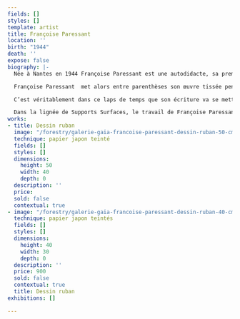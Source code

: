 ```yaml
---
fields: []
styles: []
template: artist
title: Françoise Paressant
location: ''
birth: "1944"
death: ''
expose: false
biography: |-
  Née à Nantes en 1944 Françoise Paressant est une autodidacte, sa première période de création textile plus classique s’arrête au milieu des années 1980.

  Françoise Paressant  met alors entre parenthèses son œuvre tissée pendant une dizaine d’années, pour expérimenter (dessins, collages, pâte à papier), en toute liberté, c’est-à-dire sans les contraintes techniques que la tapisserie impose.

  C’est véritablement dans ce laps de temps que son écriture va se mettre en place : un travail sur la matière et sur la couleur. Son travail, de plus en plus épuré, se concentre sur les lignes et les couleurs, une douzaine de teintes. Ce graphisme purifié est le résultat de recherches approfondies menées sur des «maquettes», mais aussi le fruit d’un heureux hasard. Forte de ces expérimentations, Françoise Paressant mène depuis, en parallèle, ses activités de peintre et de licière.

  Dans la lignée de Supports Surfaces, le travail de Françoise Paressant est à la frontière du tissage et de la tapisserie ce qui rappelle le talent d’un Rouan ou d’un Bonnefoi avec juste ce qu’il faut d’élégance et de douceur picturales pour en faire oublier la rigueur théorique.
works:
- title: Dessin ruban
  image: "/forestry/galerie-gaia-francoise-paressant-dessin-ruban-50-cm-x-40-cm-2016.jpg"
  technique: papier japon teinté
  fields: []
  styles: []
  dimensions:
    height: 50
    width: 40
    depth: 0
  description: ''
  price: 
  sold: false
  contextual: true
- image: "/forestry/galerie-gaia-francoise-paressant-dessin-ruban-40-cm-x-30-cm-2016.jpg"
  technique: papier japon teintés
  fields: []
  styles: []
  dimensions:
    height: 40
    width: 30
    depth: 0
  description: ''
  price: 900
  sold: false
  contextual: true
  title: Dessin ruban
exhibitions: []

---
```


